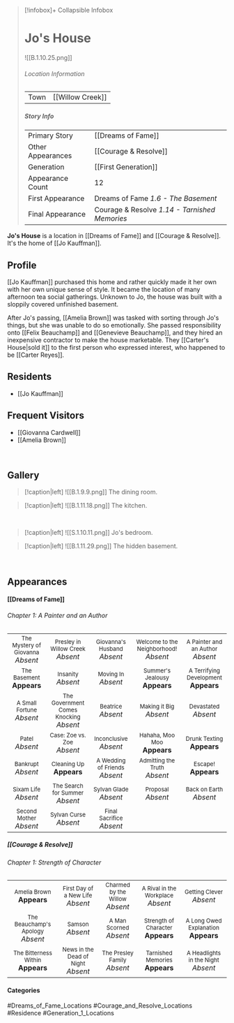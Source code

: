 > [!infobox]+ Collapsible Infobox
> # Jo's House
> ![[B.1.10.25.png]] 
> ###### Location Information
> |  |  | 
> | ---- | ---- | 
> | Town | [[Willow Creek]] | 
> 
> ##### Story Info
> |  |  | 
> | ---- | ---- | 
> | Primary Story | [[Dreams of Fame]] | 
> | Other Appearances | [[Courage & Resolve]] | 
> | Generation | [[First Generation]]|
> | Appearance Count | 12 | 
> | First Appearance | Dreams of Fame *1.6 - The Basement*
> | Final Appearance | Courage & Resolve *1.14 - Tarnished Memories*

**Jo's House**  is a location in [[Dreams of Fame]] and [[Courage & Resolve]]. It's the home of [[Jo Kauffman]].

## Profile
[[Jo Kauffman]] purchased this home and rather quickly made it her own with her own unique sense of style. It became the location of many afternoon tea social gatherings. Unknown to Jo, the house was built with a sloppily covered unfinished basement.

After Jo's passing, [[Amelia Brown]] was tasked with sorting through Jo's things, but she was unable to do so emotionally. She passed responsibility onto [[Felix Beauchamp]] and [[Genevieve Beauchamp]], and they hired an inexpensive contractor to make the house marketable. They [[Carter's House|sold it]] to the first person who expressed interest, who happened to be [[Carter Reyes]].

## Residents
- [[Jo Kauffman]]

## Frequent Visitors
- [[Giovanna Cardwell]]
- [[Amelia Brown]]

<br style="clear:both; margin: 0; padding: 0" />

## Gallery
> [!caption|left]
> ![[B.1.9.9.png]] 
> The dining room.

> [!caption|left]
> ![[B.1.11.18.png]] 
> The kitchen.

<br style="clear:both; margin: 0; padding: 0" />

> [!caption|left]
> ![[S.1.10.11.png]] 
> Jo's bedroom.

> [!caption|left]
> ![[B.1.11.29.png]] 
> The hidden basement.

<br style="clear:both; margin: 0; padding: 0" />

## Appearances
#### [[Dreams of Fame]]
###### Chapter 1: A Painter and an Author
|                                                                       |     |     |     |     |
| --------------------------------------------------------------------- | --- | --- | --- | --- |
| <center><font size=2>The Mystery of Giovanna<br><font size=3>*Absent* | <center><font size=2>Presley in Willow Creek<br><font size=3>*Absent* | <center><font size=2>Giovanna's Husband<br><font size=3>*Absent* | <center><font size=2>Welcome to the Neighborhood!<br><font size=3>*Absent* | <center><font size=2>A Painter and an Author<br><font size=3>*Absent* |
| <center><font size=2>The Basement<br><font size=3>**Appears** | <center><font size=2>Insanity<br><font size=3>*Absent* | <center><font size=2>Moving In<br><font size=3>*Absent* | <center><font size=2>Summer's Jealousy<br><font size=3>**Appears** | <center><font size=2>A Terrifying Development<br><font size=3>**Appears** |
| <center><font size=2>A Small Fortune<br><font size=3>*Absent* | <center><font size=2>The Government Comes Knocking<br><font size=3>*Absent* | <center><font size=2>Beatrice<br><font size=3>*Absent* | <center><font size=2>Making it Big<br><font size=3>*Absent* | <center><font size=2>Devastated<br><font size=3>*Absent* |
| <center><font size=2>Patel<br><font size=3>*Absent* | <center><font size=2>Case: Zoe vs. Zoe<br><font size=3>*Absent* | <center><font size=2>Inconclusive<br><font size=3>*Absent* | <center><font size=2>Hahaha, Moo Moo<br><font size=3>**Appears** | <center><font size=2>Drunk Texting<br><font size=3>**Appears** |
| <center><font size=2>Bankrupt<br><font size=3>*Absent* | <center><font size=2>Cleaning Up<br><font size=3>**Appears** | <center><font size=2>A Wedding of Friends<br><font size=3>*Absent* | <center><font size=2>Admitting the Truth<br><font size=3>*Absent* | <center><font size=2>Escape!<br><font size=3>**Appears** |
| <center><font size=2>Sixam Life<br><font size=3>*Absent* | <center><font size=2>The Search for Summer<br><font size=3>*Absent* | <center><font size=2>Sylvan Glade<br><font size=3>*Absent* | <center><font size=2>Proposal<br><font size=3>*Absent* | <center><font size=2>Back on Earth<br><font size=3>*Absent* |
| <center><font size=2>Second Mother<br><font size=3>*Absent* | <center><font size=2>Sylvan Curse<br><font size=3>*Absent* | <center><font size=2>Final Sacrifice<br><font size=3>*Absent* |  |  |

##### [[Courage & Resolve]]
###### Chapter 1: Strength of Character
| | | | | |
| ------------------------------------------------------------- | -------------------------------------------- | ------------------------------------------ | --------------------------------------------- | ----------------------------------- |
| <center><font size=2>Amelia Brown<br><font size=3>**Appears** |<center><font size=2>First Day of a New Life<br><font size=3>*Absent* | <center><font size=2>Charmed by the Willow<br><font size=3>*Absent* | <center><font size=2>A Rival in the Workplace<br><font size=3>*Absent* | <center><font size=2>Getting Clever<br><font size=3>*Absent*
|<center><font size=2>The Beauchamp's Apology<br><font size=3>*Absent*| <center><font size=2>Samson<br><font size=3>*Absent*  | <center><font size=2>A Man Scorned<br><font size=3>*Absent*  | <center><font size=2>Strength of Character<br><font size=3>**Appears**  |<center><font size=2>A Long Owed Explanation<br><font size=3>**Appears**  |
|<center><font size=2>The Bitterness Within<br><font size=3>**Appears**  | <center><font size=2>News in the Dead of Night<br><font size=3>*Absent* | <center><font size=2>The Presley Family<br><font size=3>*Absent*| <center><font size=2>Tarnished Memories<br><font size=3>**Appears**  | <center><font size=2>A Headlights in the Night<br><font size=3>*Absent* |
#### Categories
#Dreams_of_Fame_Locations #Courage_and_Resolve_Locations #Residence #Generation_1_Locations